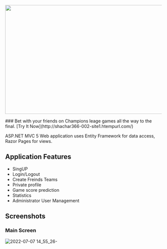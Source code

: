 <p align="center">
<img src="https://user-images.githubusercontent.com/31032862/177769016-16086bd9-c824-4431-9ff7-be21ffcaf765.png" width="600" height="350" >
</p>
### Bet with your friends on Champions leage games all the way to the final. [Try It Now](http://shachar366-002-site1.htempurl.com/)<br/>

ASP.NET MVC 5 Web application uses Entity Framework for data access, Razor Pages for views.

## Application Features
* SingUP
* Login/Logout
* Create Freinds Teams
* Private profile
* Game score prediction
* Statistics
* Administrator User Management

## Screenshots
### Main Screen
![2022-07-07 14_55_26-](https://user-images.githubusercontent.com/31032862/177767872-2e2611b1-c40a-4e75-a153-04d2e53e7c9d.png)

